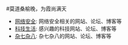#莫道桑榆晚，为霞尚满天


* [网络安全](topic/网络安全.md): 网络安全相关的网站、论坛、博客等
* [科技生活](topic/科技生活.md): 感兴趣的科技网站、论坛、博客等
* [杂七杂八](topic/杂七杂八.md): 杂七杂八的网站、论坛、博客等

